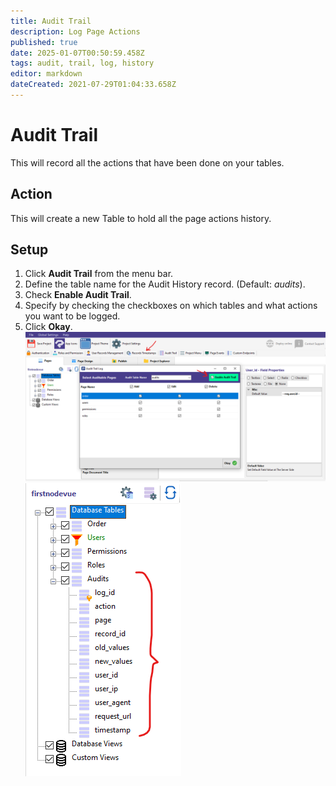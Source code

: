 ```yaml
---
title: Audit Trail
description: Log Page Actions
published: true
date: 2025-01-07T00:50:59.458Z
tags: audit, trail, log, history
editor: markdown
dateCreated: 2021-07-29T01:04:33.658Z
---
```


# Audit Trail
This will record all the actions that have been done on your tables.

## Action
This will create a new Table to hold all the page actions history.

## Setup
1. Click **Audit Trail** from the menu bar.
2. Define the table name for the Audit History record. (Default: *audits*).
3. Check **Enable Audit Trail**.
4. Specify by checking the checkboxes on which tables and what actions you want to be logged.
5. Click **Okay**.
![1.png](/security/audittrail/1.png)
![2.png](/security/audittrail/2.png)